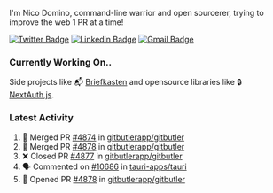 
I'm Nico Domino, command-line warrior and open sourcerer, trying to improve the web 1 PR at a time!

[![Twitter Badge](https://img.shields.io/badge/-@ndom91-1ca0f1?style=flat-square&labelColor=1ca0f1&logo=twitter&logoColor=white&link=https://twitter.com/ndom91)](https://twitter.com/ndom91) [![Linkedin Badge](https://img.shields.io/badge/-ndom91-blue?style=flat-square&logo=Linkedin&logoColor=white&link=https://www.linkedin.com/in/ndom91/)](https://www.linkedin.com/in/ndom91/) [![Gmail Badge](https://img.shields.io/badge/-yo@ndo.dev-c14438?style=flat-square&logo=mail.ru&logoColor=white&link=mailto:yo@ndo.dev)](mailto:yo@ndo.dev)

### Currently Working On..

Side projects like 📬 [Briefkasten](https://briefkastenhq.com) and opensource libraries like 🔒 [NextAuth.js](https://github.com/nextauthjs/next-auth).

<!--START_SECTION_PROFILE_VIEWS:readme-info-->
<!--END_SECTION_PROFILE_VIEWS:readme-info-->

<!--START_SECTION_DAILY_COMMIT:readme-info-->
<!--END_SECTION_DAILY_COMMIT:readme-info-->

<!--START_SECTION_WEEKLY_COMMIT:readme-info-->
<!--END_SECTION_WEEKLY_COMMIT:readme-info-->

### Latest Activity

<!--START_SECTION:activity-->
1. 🎉 Merged PR [#4874](https://github.com/gitbutlerapp/gitbutler/pull/4874) in [gitbutlerapp/gitbutler](https://github.com/gitbutlerapp/gitbutler)
2. 🎉 Merged PR [#4878](https://github.com/gitbutlerapp/gitbutler/pull/4878) in [gitbutlerapp/gitbutler](https://github.com/gitbutlerapp/gitbutler)
3. ❌ Closed PR [#4877](https://github.com/gitbutlerapp/gitbutler/pull/4877) in [gitbutlerapp/gitbutler](https://github.com/gitbutlerapp/gitbutler)
4. 🗣 Commented on [#10686](https://github.com/tauri-apps/tauri/issues/10686#issuecomment-2343305360) in [tauri-apps/tauri](https://github.com/tauri-apps/tauri)
5. 💪 Opened PR [#4878](https://github.com/gitbutlerapp/gitbutler/pull/4878) in [gitbutlerapp/gitbutler](https://github.com/gitbutlerapp/gitbutler)
<!--END_SECTION:activity-->
